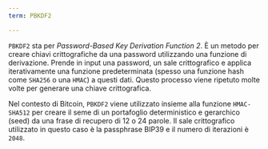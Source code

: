 ```yaml
---
term: PBKDF2

---
```

`PBKDF2` sta per *Password-Based Key Derivation Function 2*. È un metodo per creare chiavi crittografiche da una password utilizzando una funzione di derivazione. Prende in input una password, un sale crittografico e applica iterativamente una funzione predeterminata (spesso una funzione hash come `SHA256` o una `HMAC`) a questi dati. Questo processo viene ripetuto molte volte per generare una chiave crittografica.

Nel contesto di Bitcoin, `PBKDF2` viene utilizzato insieme alla funzione `HMAC-SHA512` per creare il seme di un portafoglio deterministico e gerarchico (seed) da una frase di recupero di 12 o 24 parole. Il sale crittografico utilizzato in questo caso è la passphrase BIP39 e il numero di iterazioni è `2048`.